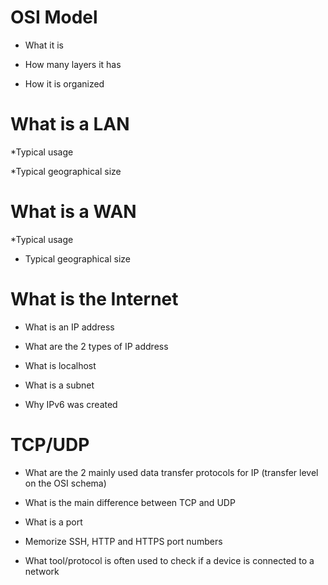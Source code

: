 # OSI Model

* What it is

* How many layers it has

* How it is organized

# What is a LAN

*Typical usage

*Typical geographical size

# What is a WAN

*Typical usage

* Typical geographical size

# What is the Internet

* What is an IP address

* What are the 2 types of IP address

* What is localhost

* What is a subnet

* Why IPv6 was created

# TCP/UDP

* What are the 2 mainly used data transfer protocols for IP (transfer level on the OSI schema)

* What is the main difference between TCP and UDP

* What is a port

* Memorize SSH, HTTP and HTTPS port numbers

* What tool/protocol is often used to check if a device is connected to a network